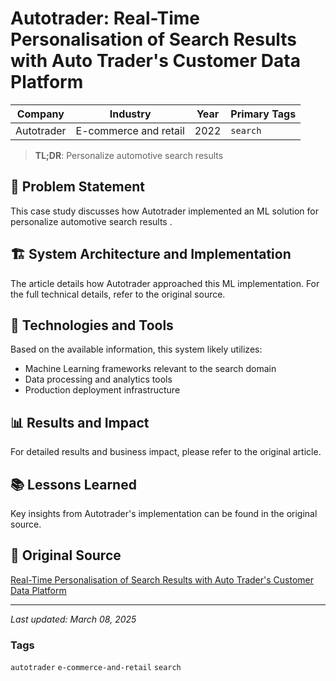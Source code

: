 # Autotrader: Real-Time Personalisation of Search Results with Auto Trader's Customer Data Platform

| Company | Industry | Year | Primary Tags | 
|---------|----------|------|--------------|
| Autotrader | E-commerce and retail | 2022 | `search` |

> **TL;DR**: Personalize automotive search results 

## 📝 Problem Statement

This case study discusses how Autotrader implemented an ML solution for personalize automotive search results .

## 🏗️ System Architecture and Implementation

The article details how Autotrader approached this ML implementation. For the full technical details, refer to the original source.

## 🔧 Technologies and Tools

Based on the available information, this system likely utilizes:

- Machine Learning frameworks relevant to the search domain
- Data processing and analytics tools
- Production deployment infrastructure

## 📊 Results and Impact

For detailed results and business impact, please refer to the original article.

## 📚 Lessons Learned

Key insights from Autotrader's implementation can be found in the original source.

## 🔗 Original Source

[Real-Time Personalisation of Search Results with Auto Trader's Customer Data Platform](https://engineering.autotrader.co.uk/2022/11/23/real-time-personalisation-of-search-results-with-auto-traders-customer-data-platform.html)

---

*Last updated: March 08, 2025*

### Tags

`autotrader` `e-commerce-and-retail` `search`

